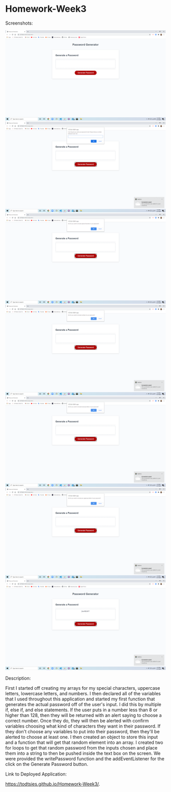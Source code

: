 # Homework-Week3
Screenshots: 

![Pic1](pics/2020-12-07.png "Deployed application without any clicks")
![Pic2](pics/2020-12-07prompt.png "First prompt after clicking Generate Password asking to input how many characters")
![Pic3](pics/2020-12-07specialChar.png "Do you want special characters in your password?")
![Pic4](pics/2020-12-07numbers.png "Do you want numbers in your password?")
![Pic5](pics/2020-12-07lowercase.png "Do you want any lowercase letters in your password?")
![Pic6](pics/2020-12-07uppercase.png "Do you want any uppercase letters in your password?")
![Pic7](pics/2020-12-07password.png "This is the generated password")

Description:

First I started off creating my arrays for my special characters, uppercase letters, lowercase letters, and numbers. I then declared all of the variables that I used throughout this application and started my first function that generates the actual password off of the user's input. I did this by multiple if, else if, and else statements. If the user puts in a number less than 8 or higher than 128, then they will be returned with an alert saying to choose a correct number. Once they do, they will then be alerted with confirm variables choosing what kind of characters they want in their password. If they don't choose any variables to put into their password, then they'll be alerted to choose at least one. I then created an object to store this input and a function that will get that random element into an array. I created two for loops to get that random password from the inputs chosen and place them into a string to then be pushed inside the text box on the screen. We were provided the writePassword function and the addEventListener for the click on the Generate Password button. 

Link to Deployed Application: 

https://todtsies.github.io/Homework-Week3/.